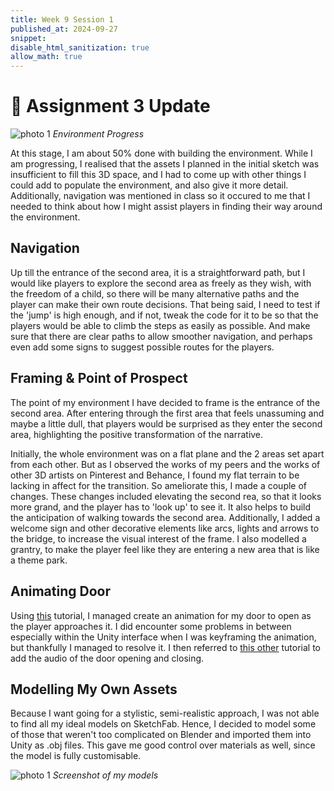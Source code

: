 ```yaml
---
title: Week 9 Session 1
published_at: 2024-09-27
snippet: 
disable_html_sanitization: true
allow_math: true
---
```

# :page_with_curl: Assignment 3 Update

![photo 1](photos/57.png)
*Environment Progress*

At this stage, I am about 50% done with building the environment. While I am progressing, I realised that the assets I planned in the initial sketch was insufficient to fill this 3D space, and I had to come up with other things I could add to populate the environment, and also give it more detail. Additionally, navigation was mentioned in class so it occured to me that I needed to think about how I might assist players in finding their way around the environment. 

## Navigation

Up till the entrance of the second area, it is a straightforward path, but I would like players to explore the second area as freely as they wish, with the freedom of a child, so there will be many alternative paths and the player can make their own route decisions. That being said, I need to test if the 'jump' is high enough, and if not, tweak the code for it to be so that the players would be able to climb the steps as easily as possible. And make sure that there are clear paths to allow smoother navigation, and perhaps even add some signs to suggest possible routes for the players.

## Framing & Point of Prospect

The point of my environment I have decided to frame is the entrance of the second area. After entering through the first area that feels unassuming and maybe a little dull, that players would be surprised as they enter the second area, highlighting the positive transformation of the narrative. 

Initially, the whole environment was on a flat plane and the 2 areas set apart from each other. But as I observed the works of my peers and the works of other 3D artists on Pinterest and Behance, I found my flat terrain to be lacking in affect for the transition. So ameliorate this, I made a couple of changes. These changes included elevating the second rea, so that it looks more grand, and the player has to 'look up' to see it. It also helps to build the anticipation of walking towards the second area. Additionally, I added a welcome sign and other decorative elements like arcs, lights and arrows to the bridge, to increase the visual interest of the frame. I also modelled a grantry, to make the player feel like they are entering a new area that is like a theme park.


## Animating Door 
Using [this](https://youtu.be/K9jnIPnsQ_w?si=B5mNdE4n_dlNi6p8) tutorial, I managed create an animation for my door to open as the player approaches it. I did encounter some problems in between especially within the Unity interface when I was keyframing the animation, but thankfully I managed to resolve it. I then referred to [this other](https://youtu.be/6O-YypSr6fM?si=27CFsdlpylyflMbe) tutorial to add the audio of the door opening and closing.

## Modelling My Own Assets

Because I want going for a stylistic, semi-realistic approach, I was not able to find all my ideal models on SketchFab. Hence, I decided to model some of those that weren't too complicated on Blender and imported them into Unity as .obj files. This gave me good control over materials as well, since the model is fully customisable.

![photo 1](photos/67.png)
*Screenshot of my models*

